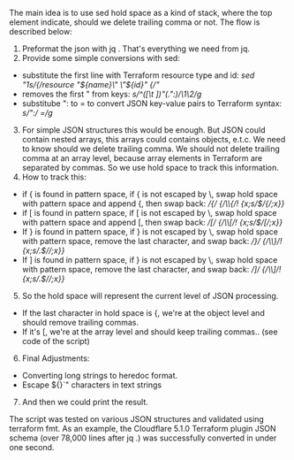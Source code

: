 The main idea is to use sed hold space as a kind of stack, where the top element indicate, should we delete trailing comma or not.
The flow is described below:
1. Preformat the json with jq . That's everything we need from jq.
2. Provide some simple conversions with sed:
- substitute the first line with Terraform resource type and id:  _sed "1s/{/resource \"${name}\" \"${id}\" {/"_
- removes the first " from keys:  _s/^\([\t ]*\)"\(.*\":\)/\1\2/g_
- substitube ": to = to convert JSON key-value pairs to Terraform syntax:  _s/":/ =/g_
3. For simple JSON structures this would be enough. But JSON could contain nested arrays, this arrays could contains objects, e.t.c. We need to know should we delete trailing comma. We should not delete trailing comma at an array level, because array elements in Terraform are separated by commas. So we use hold space to track this information.
4. How to track this:
- if { is found in pattern space, if { is not escaped by \\, swap hold space with pattern space and append {, then swap back: _/{/ {/\\\\{/! {x;s/$/{/;x}}_
- if [ is found in pattern space, if [ is not escaped by \\, swap hold space with pattern space and append [, then swap back: _/\[/ {/\\\\\[/! {x;s/$/\[/;x}}_
- If } is found in pattern space, if } is not escaped by \\, swap hold space with pattern space, remove the last character, and swap back: _/}/ {/\\\\}/! {x;s/.$//;x}}_
- If ] is found in pattern space, if } is not escaped by \\, swap hold space with pattern space, remove the last character, and swap back: _/\]/ {/\\\\\]/! {x;s/.$//;x}}_
5. So the hold space will represent the current level of JSON processing. 
- If the last character in hold space is {, we're at the object level and should remove trailing commas.
- If it's [, we're at the array level and should keep trailing commas.. (see code of the script)
6. Final Adjustments:
- Converting long strings to heredoc format.
- Escape ${}\`" characters in text strings
7. And then we could print the result.

The script was tested on various JSON structures and validated using terraform fmt. As an example, the Cloudflare 5.1.0 Terraform plugin JSON schema (over 78,000 lines after jq .) was successfully converted in under one second.
